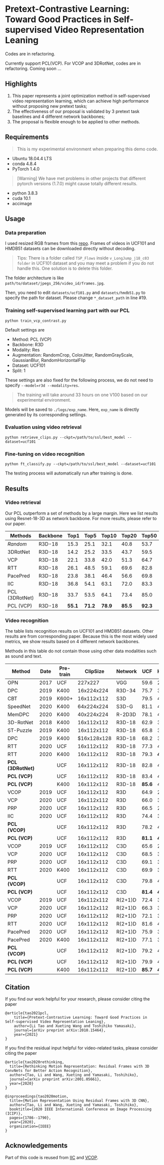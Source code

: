 # Pretext-Contrastive Learning: Toward Good Practices in Self-supervised Video Representation Leaning
Codes are in refactoring.    

Currently support PCL(VCP).
For VCOP and 3DRotNet, codes are in refactoring. Coming soon ...


## Highlights
1. This paper represents a joint optimization method in self-supervised video representation learning, which can achieve high performance without proposing new pretext tasks;
2. The effectiveness of our proposal is validated by 3 pretext task baselines and 4 different network backbones;
3. The proposal is flexible enough to be applied to other methods.


## Requirements
> This is my experimental environment when preparing this demo code. 
- Ubuntu 18.04.4 LTS
- conda 4.8.4
- PyTorch 1.4.0
> [Warning] We have met problems in other projects that different pytorch versions (1.7.0) might cause totally different results.
- python  3.8.3
- cuda 10.1
- accimage 


## Usage
### Data preparation
I used resized RGB frames from this [repo](https://github.com/feichtenhofer/twostreamfusion). Frames of videos in UCF101 and HMDB51 datasets can be downloaded directly without decoding.

> Tips: There is a folder called `TSP_Flows` inside `v_LongJump_j18_c03 folder` in UCF101 dataset and you may meet a problem if you do not handle this. One solution is to delete this folder.

The folder architecture is like `path/to/dataset/jpegs_256/video_id/frames.jpg`.

Then, you need to edit `datasets/ucf101.py` and `datasets/hmdb51.py` to specify the path for dataset. Please change `*_dataset_path` in line #19. 

### Training self-supervised learning part with our PCL
```
python train_vcp_contrast.py
```
Default settings are
- Method: PCL (VCP)
- Backbone: R3D
- Modality: Res
- Augmentation: RandomCrop, ColorJitter, RandomGrayScale, GaussianBlur, RandomHorizontalFlip
- Dataset: UCF101
- Split: 1

These settings are also fixed for the following process, we do not need to specify `--model=r3d --modality=res`.

> The training will take around 33 hours on one V100 based on our experimental environment.

Models will be saved to `./logs/exp_name`. Here, `exp_name` is directly generated by its corresponding settings.

### Evaluation using video retrieval
```
python retrieve_clips.py --ckpt=/path/to/ssl/best_model --dataset=ucf101
```

### Fine-tuning on video recognition
```
python ft_classify.py --ckpt=/path/to/ssl/best_model --dataset=ucf101
```
The testing process will automatically run after training is done.

## Results
### Video retrieval
Our PCL outperform a set of methods by a large margin. Here we list results using Resnet-18-3D as network backbone. For more results, please refer to our paper.

Methods  | Backbone | Top1 | Top5 | Top10 | Top20 | Top50
--- | --- | --- | --- | --- | --- | --- | 
*Random* | R3D-18 | 15.3 | 25.1 | 32.1 | 40.8 | 53.7 
3DRotNet | R3D-18 | 14.2 | 25.2 | 33.5 | 43.7 | 59.5 
VCP | R3D-18 | 22.1 | 33.8 | 42.0 | 51.3 | 64.7 
RTT | R3D-18 | 26.1 | 48.5 | 59.1 | 69.6 | 82.8 
PacePred | R3D-18 | 23.8 | 38.1 | 46.4 | 56.6 | 69.8 
IIC | R3D-18 | 36.8 | 54.1 | 63.1 | 72.0 | 83.3 
PCL (3DRotNet) | R3D-18 | 33.7 | 53.5 | 64.1 | 73.4 | 85.0 
PCL (VCP) | R3D-18 | **55.1** | **71.2** | **78.9** | **85.5** | **92.3**


### Video recognition
The table lists recognition results on UCF101 and HMDB51 datasets. Other results are from corresponding paper. Because this is the most widely used metrics, we show results based on 4 different network backbones. 

Methods in this table do not contain those using other data modalities such as sound and text.

Method |  Date | Pre-train | ClipSize | Network | UCF  | HMDB   
--- | --- | --- | --- | --- | --- | --- |
OPN      | 2017   | UCF    | 227x227               | VGG     | 59.6 | 23.8  
DPC          | 2019   | K400   | 16x224x224     | R3D-34  | 75.7 | 35.7  
CBT         | 2019   | K600+  | 16x112x112     | S3D     | 79.5 | 44.6  
SpeedNet  | 2020   | K400   | 64x224x224     | S3D-G   | 81.1 | 48.8  
MemDPC         | 2020   | K400   | 40x224x224     | R-2D3D  | 78.1 | 41.2  
3D-RotNet       | 2018   | K400   | 16x112x112     | R3D-18  | 62.9 | 33.7  
ST-Puzzle        | 2019   | K400   | 16x112x112     | R3D-18  | 65.8 | 33.7   
DPC             | 2019   | K400   | $16x128x128     | R3D-18  | 68.2 | 34.5  
RTT           | 2020   | UCF   | 16x112x112     | R3D-18  | 77.3 | 47.5  
RTT           | 2020   | K400   | 16x112x112     | R3D-18  | 79.3 | **49.8**  
**PCL (3DRotNet)** | | UCF    | 16x112x112     | R3D-18  | 82.8 | 47.2  
**PCL (VCP)** | | UCF         | 16x112x112     | R3D-18  | 83.4 | 48.8  
**PCL (VCP)** | | K400         | 16x112x112     | R3D-18  | **85.6** | 48.0  
VCOP              | 2019   | UCF    | 16x112x112     | R3D     | 64.9 | 29.5  
VCP             | 2020   | UCF    | 16x112x112     | R3D     | 66.0 | 31.5  
PRP             | 2020   | UCF    | 16x112x112     | R3D     | 66.5 | 29.7  
IIC    | 2020   | UCF    | 16x112x112     | R3D     | 74.4 | 38.3  
**PCL (VCOP)** | | UCF        | 16x112x112     | R3D     | 78.2 | 40.5
**PCL (VCP)** | | UCF         | 16x112x112     | R3D     | **81.1** | **45.0**  
VCOP              | 2019   | UCF    | 16x112x112     | C3D     | 65.6 | 28.4  
VCP             | 2020   | UCF    | 16x112x112     | C3D     | 68.5 | 32.5  
PRP             | 2020   | UCF    | 16x112x112     | C3D     | 69.1 | 34.5  
RTT           | 2020   | K400   | 16x112x112     | C3D     | 69.9 | 39.6  
**PCL (VCOP)** | | UCF        | 16x112x112     | C3D     | 79.8 | 41.8  
**PCL (VCP)** | | UCF         | 16x112x112     | C3D     | **81.4** | **45.2**  
VCOP              | 2019   | UCF    | 16x112x112     | R(2+1)D | 72.4 | 30.9  
VCP             | 2020   | UCF    | 16x112x112     | R(2+1)D | 66.3 | 32.2  
PRP             | 2020   | UCF    | 16x112x112     | R(2+1)D | 72.1 | 35.0  
RTT           | 2020   | UCF    | 16x112x112     | R(2+1)D | 81.6 | 46.4  
PacePred        | 2020   | UCF    | 16x112x112     | R(2+1)D | 75.9 | 35.9  
PacePred        | 2020   | K400   | 16x112x112     | R(2+1)D | 77.1 | 36.6  
**PCL (VCOP)** | | UCF         | 16x112x112     | R(2+1)D     | 79.2 | 41.6  
**PCL (VCP)** | | UCF         | 16x112x112     | R(2+1)D     | 79.9 | 45.6  
**PCL (VCP)** | | K400         | 16x112x112     | R(2+1)D     | **85.7** | **47.4**  


## Citation
If you find our work helpful for your research, please consider citing the paper
```
@article{tao2021pcl,
    title={Pretext-Contrastive Learning: Toward Good Practices in Self-supervised Video Representation Leaning},
    author={Li Tao and Xueting Wang and Toshihiko Yamasaki},
    journal={arXiv preprint arXiv:2010.15464},
    year={2021}
}
```

If you find the residual input helpful for video-related tasks, please consider citing the paper
```
@article{tao2020rethinking,
  title={Rethinking Motion Representation: Residual Frames with 3D ConvNets for Better Action Recognition},
  author={Tao, Li and Wang, Xueting and Yamasaki, Toshihiko},
  journal={arXiv preprint arXiv:2001.05661},
  year={2020}
}

@inproceedings{tao2020motion,
  title={Motion Representation Using Residual Frames with 3D CNN},
  author={Tao, Li and Wang, Xueting and Yamasaki, Toshihiko},
  booktitle={2020 IEEE International Conference on Image Processing (ICIP)},
  pages={1786--1790},
  year={2020},
  organization={IEEE}
}
```

## Acknowledgements
Part of this code is reused from [IIC](https://github.com/BestJuly/IIC) and [VCOP](https://github.com/xudejing/video-clip-order-prediction).
